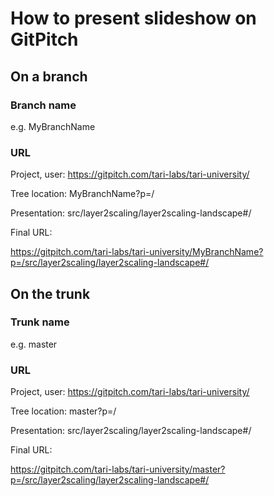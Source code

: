 # How to present slideshow on GitPitch

## On a branch
### Branch name 
e.g. MyBranchName

### URL
Project, user:   https://gitpitch.com/tari-labs/tari-university/

Tree location:   MyBranchName?p=/

Presentation:    src/layer2scaling/layer2scaling-landscape#/

Final URL:

https://gitpitch.com/tari-labs/tari-university/MyBranchName?p=/src/layer2scaling/layer2scaling-landscape#/

## On the trunk
### Trunk name
e.g. master
### URL
Project, user:   https://gitpitch.com/tari-labs/tari-university/

Tree location:   master?p=/

Presentation:    src/layer2scaling/layer2scaling-landscape#/

Final URL:

https://gitpitch.com/tari-labs/tari-university/master?p=/src/layer2scaling/layer2scaling-landscape#/
